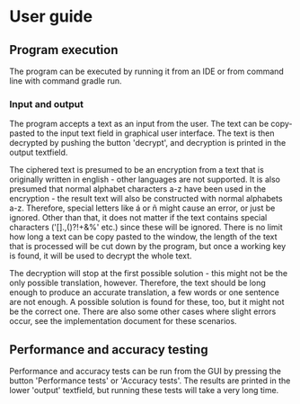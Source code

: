 # User guide

## Program execution
The program can be executed by running it from an IDE or from command line with command gradle run.

### Input and output
The program accepts a text as an input from the user. The text can be copy-pasted to the input text field in graphical user interface. The text is then decrypted by pushing the button 'decrypt', and decryption is printed in the output textfield.

The ciphered text is presumed to be an encryption from a text that is originally written in english - other languages are not supported. It is also presumed that normal alphabet characters a-z have been used in the encryption - the result text will also be constructed with normal alphabets a-z. Therefore, special letters like á or ñ might cause an error, or just be ignored. Other than that, it does not matter if the text contains special characters ('[].,()?!+&%' etc.) since these will be ignored. There is no limit how long a text can be copy pasted to the window, the length of the text that is processed will be cut down by the program, but once a working key is found, it will be used to decrypt the whole text.

The decryption will stop at the first possible solution - this might not be the only possible translation, however. Therefore, the text should be long enough to produce an accurate translation, a few words or one sentence are not enough. A possible solution is found for these, too, but it might not be the correct one. There are also some other cases where slight errors occur, see the implementation document for these scenarios.

## Performance and accuracy testing
Performance and accuracy tests can be run from the GUI by pressing the button 'Performance tests' or 'Accuracy tests'. The results are printed in the lower 'output' textfield, but running these tests will take a very long time.
